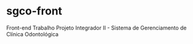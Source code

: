 # sgco-front
Front-end Trabalho Projeto Integrador II - Sistema de Gerenciamento de Clínica Odontológica
